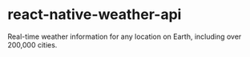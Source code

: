 # react-native-weather-api
 Real-time weather information for any location on Earth, including over 200,000 cities.
